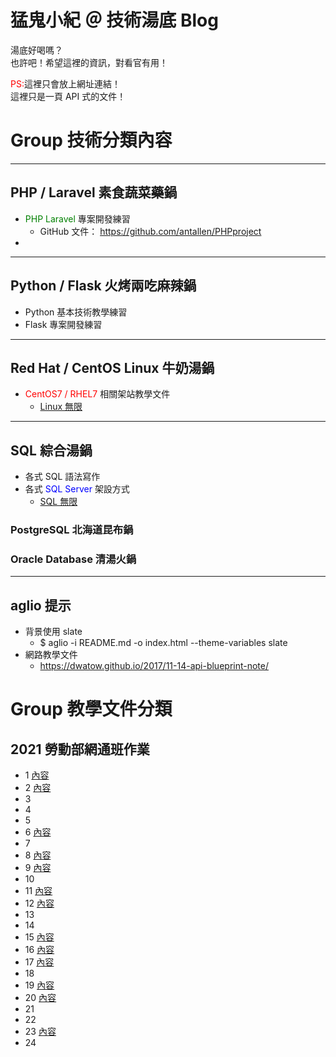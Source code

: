 # 猛鬼小紀 ＠ 技術湯底 Blog
湯底好喝嗎？<br>
也許吧！希望這裡的資訊，對看官有用！ 

<font color="red">PS:</font>這裡只會放上網址連結！<br>
這裡只是一頁 API 式的文件！

# Group 技術分類內容
---
## PHP / Laravel 素食蔬菜藥鍋
+ <font color="green">PHP Laravel </font>專案開發練習
  + GitHub 文件： https://github.com/antallen/PHPproject
+ 

---
## Python / Flask 火烤兩吃麻辣鍋
+ Python 基本技術教學練習
+ Flask 專案開發練習

---

## Red Hat / CentOS Linux 牛奶湯鍋
+ <font color="red">CentOS7 / RHEL7 </font>相關架站教學文件
  + [Linux 無限](http://linux.onlinedoc.tw/)

---

## SQL 綜合湯鍋
+ 各式 SQL 語法寫作
+ 各式 <font color="blue">SQL Server </font>架設方式
  + [SQL 無限](http://sql.onlinedoc.tw/)
### PostgreSQL 北海道昆布鍋

### Oracle Database 清湯火鍋

---
## aglio 提示
+ 背景使用 slate
  + $ aglio -i README.md -o index.html --theme-variables slate
+ 網路教學文件
  + https://dwatow.github.io/2017/11-14-api-blueprint-note/

# Group 教學文件分類

## 2021 勞動部網通班作業
+ 1 [內容](https://github.com/pamelaXchun/0414linux-note.git)
+ 2 [內容](https://github.com/weiegg/Linux.git)
+ 3
+ 4
+ 5
+ 6 [內容](https://github.com/po410434/LinuxExercise.git)
+ 7
+ 8 [內容](https://github.com/m2121221/LinuxProject)
+ 9 [內容](https://github.com/who123pp/LINUX)
+ 10
+ 11 [內容](https://github.com/hsiehfat/LinuxExercise.git)
+ 12 [內容](https://github.com/weini0831/linux12)
+ 13
+ 14
+ 15 [內容](https://github.com/heatherlee0118/Linux)
+ 16 [內容](https://github.com/Kantai235/kttpr-linux-work)
+ 17 [內容](https://github.com/yxl052000/LinuxExercise)
+ 18
+ 19 [內容](https://github.com/cokechen4707/Linux.git)
+ 20 [內容](https://github.com/clt20/Linux.git)
+ 21
+ 22
+ 23 [內容](https://github.com/hchungw/Linux-Love-Peace)
+ 24